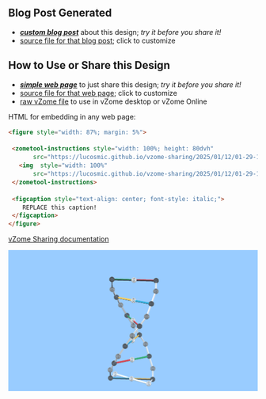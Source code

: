 
## Blog Post Generated

 - [***custom blog post***](<https://lucosmic.github.io/vzome-sharing/2025/01/12/PRJ-DNA-kit-01-29-12.html>) about this design; *try it before you share it!*
 - [source file for that blog post](<https://github.com/lucosmic/vzome-sharing/edit/main/_posts/2025-01-12-PRJ-DNA-kit-01-29-12.md>); click to customize
 


## How to Use or Share this Design

 - [***simple web page***](<https://lucosmic.github.io/vzome-sharing/2025/01/12/01-29-12-PRJ-DNA-kit/>) to just share this design; *try it before you share it!*
 - [source file for that web page](<https://github.com/lucosmic/vzome-sharing/edit/main/2025/01/12/01-29-12-PRJ-DNA-kit/index.md>); click to customize
 - [raw vZome file](<https://raw.githubusercontent.com/lucosmic/vzome-sharing/main/2025/01/12/01-29-12-PRJ-DNA-kit/PRJ-DNA-kit.vZome>) to use in vZome desktop or vZome Online
 
 HTML for embedding in any web page:
 ```html
<figure style="width: 87%; margin: 5%">
  
  <zometool-instructions style="width: 100%; height: 80dvh"
        src="https://lucosmic.github.io/vzome-sharing/2025/01/12/01-29-12-PRJ-DNA-kit/PRJ-DNA-kit.vZome" >
    <img  style="width: 100%"
        src="https://lucosmic.github.io/vzome-sharing/2025/01/12/01-29-12-PRJ-DNA-kit/PRJ-DNA-kit.png" >
  </zometool-instructions>

  <figcaption style="text-align: center; font-style: italic;">
     REPLACE this caption!
  </figcaption>
</figure>

 ```

[vZome Sharing documentation](https://vzome.github.io/vzome/sharing.html#how-it-works)

![Image](<PRJ-DNA-kit.png>)

